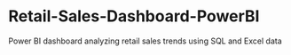 # Retail-Sales-Dashboard-PowerBI
Power BI dashboard analyzing retail sales trends using SQL and Excel data
